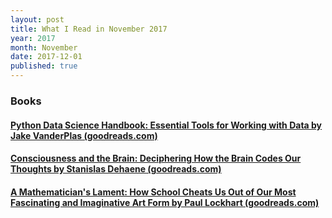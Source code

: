 ```yaml
---
layout: post
title: What I Read in November 2017
year: 2017
month: November
date: 2017-12-01
published: true
---
```


### Books

#### [Python Data Science Handbook: Essential Tools for Working with Data by Jake VanderPlas (goodreads.com)](https://www.goodreads.com/book/show/26457146)

#### [Consciousness and the Brain: Deciphering How the Brain Codes Our Thoughts by Stanislas Dehaene (goodreads.com)](https://www.goodreads.com/book/show/18079692)

#### [A Mathematician's Lament: How School Cheats Us Out of Our Most Fascinating and Imaginative Art Form by Paul Lockhart (goodreads.com)](https://www.goodreads.com/book/show/6232657)